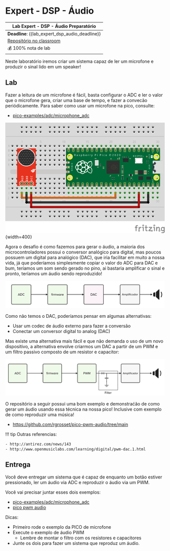 # Expert - DSP - Áudio

| Lab Expert - DSP - Áudio Preparatório                          |
|----------------------------------------------------------------|
| **Deadline**: {{lab_expert_dsp_audio_deadline}}                |
| [Repositório no classroom]({{lab_expert_dsp_audio_classroom}}) |
| 💰 100% nota de lab                                            |

Neste laboratório iremos criar um sistema capaz de ler um microfone e produzir o sinal lido em um speaker! 

## Lab

Fazer a leitura de um microfone é fácil, basta configurar o ADC e ler o valor que o microfone gera, criar uma base de tempo, e fazer a convecão periódicamente. Para saber como usar um microfone na pico, consulte:

- [pico-examples/adc/microphone_adc]( https://github.com/raspberrypi/pico-examples/tree/master/adc/microphone_adc)

![](https://github.com/raspberrypi/pico-examples/raw/master/adc/microphone_adc/microphone_adc_bb.png){width=400}

Agora o desafio é como fazemos para gerar o áudio, a maioria dos microcontroladores possui o conversor analógico para digital, mas poucos possuem um digital para analógico (DAC), que iria facilitar em muito a nossa vida, já que poderíamos simplesmente copiar o valor do ADC para DAC e bum, teríamos um som sendo gerado no pino, ai bastaria amplificar o sinal e pronto, teríamos um áudio sendo reproduzido!

![](imgs-dsp/adc-dac.png)

Como não temos o DAC, poderíamos pensar em algumas alternativas:

- Usar um codec de áudio externo para fazer a conversão
- Conectar um conversor digital to analog (DAC) 

Mas existe uma alternativa mais fácil e que não demanda o uso de um novo dispositivo, a alternativa envolve criarmos um DAC a partir de um PWM e um filtro passivo composto de um resistor e capacitor:

![](imgs-dsp/adc-pwm.png)

O repositório a seguir possui uma bom exemplo e demonstraćão de como gerar um áudio usando essa técnica na nossa pico! Inclusive com exemplo de como reproduzir uma música!

- https://github.com/rgrosset/pico-pwm-audio/tree/main

!!! tip
    Outras referencias: 
    
    - http://antirez.com/news/143
    - http://www.openmusiclabs.com/learning/digital/pwm-dac.1.html

## Entrega

Você deve entregar um sistema que é capaz de enquanto um botão estiver pressionado, ler um áudio via ADC e reproduzir o áudio via um PWM. 

Você vai precisar juntar esses dois exemplos:

- [pico-examples/adc/microphone_adc]( https://github.com/raspberrypi/pico-examples/tree/master/adc/microphone_adc)
- [pico pwm audio](https://github.com/rgrosset/pico-pwm-audio/)

Dicas:

- Primeiro rode o exemplo da PICO de microfone
- Execute o exemplo de áudio PWM
    - Lembre de montar o filtro com os resistores e capacitores
- Junte os dois para fazer um sistema que reproduz um áudio.
